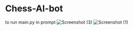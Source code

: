 # Chess-AI-bot
to run main.py in prompt
![Screenshot (3)](https://github.com/AshianBoii/Chess-AI-bot/assets/45045020/06d7a6b6-a22f-4a98-a781-c66f8582d864)
![Screenshot (1)](https://github.com/AshianBoii/Chess-AI-bot/assets/45045020/13aa26a3-3439-4aa5-b7c8-3ecdf42ede97)
